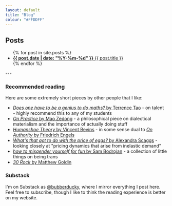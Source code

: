 ```yaml
---
layout: default
title: "Blog"
colour: "#FFDDFF"
---
```


## Posts

<style>
li::marker {
color: var(--marker, currentColor);
}
</style>
<ul>
  {% for post in site.posts %}
    <li style="--marker: {{ post.colour }}">
      <a href="{{ site.baseurl }}{{ post.url }}"><strong>{{ post.date | date: "%Y-%m-%d" }}</strong>&#9;{{ post.title }}</a>
    </li>
  {% endfor %}
</ul>
---

### Recommended reading

Here are some extremely short pieces by other people that I like:

- [*Does one have to be a genius to do maths?* by Terrence Tao](https://terrytao.wordpress.com/career-advice/does-one-have-to-be-a-genius-to-do-maths) - on talent - highly recommend this to any of my students
- [*On Practice* by Mao Zedong](https://www.marxists.org/reference/archive/mao/selected-works/volume-1/mswv1_16.htm) - a philosophical piece on dialectical materialism and the importance of actually doing stuff
- [*Humanshoe Theory* by Vincent Bevins](https://substack.com/home/post/p-151928550) - in some sense dual to [*On Authority* by Friedrich Engels](https://www.marxists.org/archive/marx/works/1872/10/authority.htm)
- [*What's that got to do with the price of eggs?* by Alexandra Scaggs](https://theehedge.substack.com/p/whats-that-got-to-do-with-the-price) - looking closely at "pricing dynamics that arise from inelastic demand"
- [*how to misgender yourself for fun* by Sam Bodrojan](https://cchelmetgirl.substack.com/p/how-to-misgender-yourself) - a collection of little things on being trans
- [*30 Rock* by Matthew Goldin](https://matthewgoldin.substack.com/p/30-rock)

### Substack

I'm on Substack as [@bubberducky](https://bubberducky.substack.com), where I mirror everything I post here. Feel free to subscribe, though I like to think the reading experience is better on my website.

